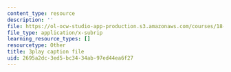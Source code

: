 ```yaml
---
content_type: resource
description: ''
file: https://ol-ocw-studio-app-production.s3.amazonaws.com/courses/18-01sc-single-variable-calculus-fall-2010/2695a2dc3ed5bc3434ab97ed44ea6f27_60VGKnYBpbg.srt
file_type: application/x-subrip
learning_resource_types: []
resourcetype: Other
title: 3play caption file
uid: 2695a2dc-3ed5-bc34-34ab-97ed44ea6f27
---
```

